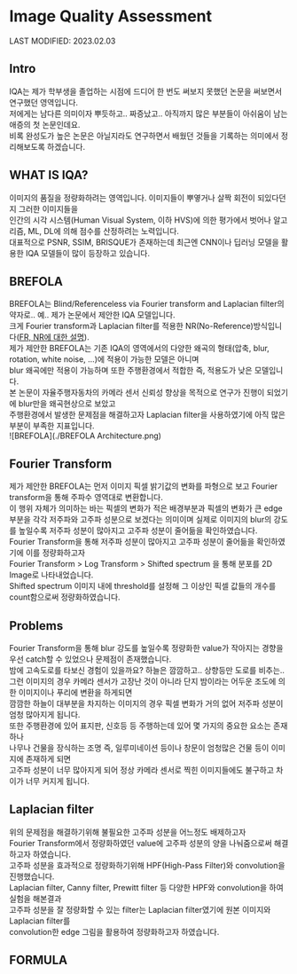 # Image Quality Assessment

LAST MODIFIED: 2023.02.03

Intro
---
IQA는 제가 학부생을 졸업하는 시점에 드디어 한 번도 써보지 못했던 논문을 써보면서 연구했던 영역입니다.  
저에게는 남다른 의미이자 뿌듯하고.. 짜증났고.. 아직까지 많은 부분들이 아쉬움이 남는 애증의 첫 논문인데요.  
비록 완성도가 높은 논문은 아닐지라도 연구하면서 배웠던 것들을 기록하는 의미에서 정리해보도록 하겠습니다.

WHAT IS IQA?
---
이미지의 품질을 정량화하려는 영역입니다. 이미지들이 뿌옇거나 살짝 회전이 되있다던지 그러한 이미지들을  
인간의 시각 시스템(Human Visual System, 이하 HVS)에 의한 평가에서 벗어나 알고리즘, ML, DL에 의해 점수를 산정하려는 노력입니다.  
대표적으로 PSNR, SSIM, BRISQUE가 존재하는데 최근엔 CNN이나 딥러닝 모델을 활용한 IQA 모델들이 많이 등장하고 있습니다.

BREFOLA
---
BREFOLA는 Blind/Referenceless via Fourier transform and Laplacian filter의 약자로.. 예.. 제가 논문에서 제안한 IQA 모델입니다.  
크게 Fourier transform과 Laplacian filter를 적용한 NR(No-Reference)방식입니다([FR, NR에 대한 설명](https://bskyvision.com/entry/IQA-CNN-%EA%B8%B0%EB%B0%98-%EC%9D%B4%EB%AF%B8%EC%A7%80%ED%92%88%EC%A7%88%ED%8F%89%EA%B0%80-%EC%95%8C%EA%B3%A0%EB%A6%AC%EC%A6%98-%EC%A0%95%EB%A6%AC)).  
제가 제안한 BREFOLA는 기존 IQA의 영역에서의 다양한 왜곡의 형태(압축, blur, rotation, white noise, ...)에 적용이 가능한 모델은 아니며  
blur 왜곡에만 적용이 가능하며 또한 주행환경에서 적합한 즉, 적용도가 낮은 모델입니다.  
본 논문이 자율주행자동차의 카메라 센서 신뢰성 향상을 목적으로 연구가 진행이 되었기에 blur만을 왜곡현상으로 보았고  
주행환경에서 발생한 문제점을 해결하고자 Laplacian filter을 사용하였기에 아직 많은 부분이 부족한 지표입니다.  
![BREFOLA](./BREFOLA Architecture.png)

Fourier Transform
---
제가 제안한 BREFOLA는 먼저 이미지 픽셀 밝기값의 변화를 파형으로 보고 Fourier transform을 통해 주파수 영역대로 변환합니다.  
이 행위 자체가 의미하는 바는 픽셀의 변화가 적은 배경부분과 픽셀의 변화가 큰 edge 부분을 각각 저주파와 고주파 성분으로 보겠다는 의미이며
실제로 이미지의 blur의 강도를 높일수록 저주파 성분이 많아지고 고주파 성분이 줄어듦을 확인하였습니다.  
Fourier Transform을 통해 저주파 성분이 많아지고 고주파 성분이 줄어듦을 확인하였기에 이를 정량화하고자  
Fourier Transform > Log Transform > Shifted spectrum 을 통해 분포를 2D Image로 나타내었습니다.  
Shifted spectrum 이미지 내에 threshold를 설정해 그 이상인 픽셀 값들의 개수를 count함으로써 정량화하였습니다.

Problems
---
Fourier Transform을 통해 blur 강도를 높일수록 정량화한 value가 작아지는 경향을 우선 catch할 수 있었으나 문제점이 존재했습니다.  
밤에 고속도로를 타보신 경험이 있을까요? 하늘은 깜깜하고.. 상향등만 도로를 비추는..  
그런 이미지의 경우 카메라 센서가 고장난 것이 아니라 단지 밤이라는 어두운 조도에 의한 이미지이나 푸리에 변환을 하게되면  
깜깜한 하늘이 대부분을 차지하는 이미지의 경우 픽셀 변화가 거의 없어 저주파 성분이 엄청 많아지게 됩니다.  
또한 주행환경에 있어 표지판, 신호등 등 주행하는데 있어 몇 가지의 중요한 요소는 존재하나  
나무나 건물을 장식하는 조명 즉, 일루미네이션 등이나 창문이 엄청많은 건물 등이 이미지에 존재하게 되면  
고주파 성분이 너무 많아지게 되어 정상 카메라 센서로 찍힌 이미지들에도 불구하고 차이가 너무 커지게 됩니다.

Laplacian filter
---
위의 문제점을 해결하기위해 불필요한 고주파 성분을 어느정도 배제하고자  
Fourier Transform에서 정량화하였던 value에 고주파 성분의 양을 나눠줌으로써 해결하고자 하였습니다.  
고주파 성분을 효과적으로 정량화하기위해 HPF(High-Pass Filter)와 convolution을 진행했습니다.  
Laplacian filter, Canny filter, Prewitt filter 등 다양한 HPF와 convolution을 하여 실험을 해본결과  
고주파 성분을 잘 정량화할 수 있는 filter는 Laplacian filter였기에 원본 이미지와 Laplacian filter를  
convolution한 edge 그림을 활용하여 정량화하고자 하였습니다.

FORMULA
---

